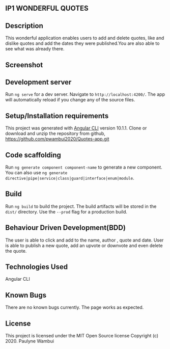 ## IP1 WONDERFUL QUOTES

## Description
This wonderful application enables users to add  and delete quotes, like and dislike quotes and add the dates they were published.You are also able to see what was already there.

## Screenshot


## Development server

Run `ng serve` for a dev server. Navigate to `http://localhost:4200/`. The app will automatically reload if you change any of the source files.

## Setup/Installation requirements
This project was generated with [Angular CLI](https://github.com/angular/angular-cli) version 10.1.1.
Clone or download and unzip the repository from github, https://github.com/pwambui2020/Quotes-app.git

## Code scaffolding

Run `ng generate component component-name` to generate a new component. You can also use `ng generate directive|pipe|service|class|guard|interface|enum|module`.

## Build

Run `ng build` to build the project. The build artifacts will be stored in the `dist/` directory. Use the `--prod` flag for a production build.

## Behaviour Driven Development(BDD)

The user is able to click and add to the name, author , quote and date. User is able to publish a new quote, add an upvote or downvote and even delete the quote.

## Technologies Used

Angular CLI

## Known Bugs
There are no known bugs currently. The page works as expected.

## License
This project is licensed under the MIT Open Source license Copyright (c) 2020. Paulyne Wambui


